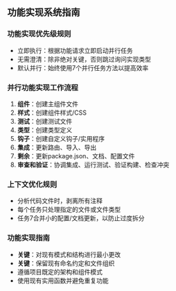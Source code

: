 ## 功能实现系统指南

### 功能实现优先级规则
- 立即执行：根据功能请求立即启动并行任务
- 无需澄清：除非绝对关键，否则跳过询问实现类型
- 默认并行：始终使用7个并行任务方法以提高效率

### 并行功能实现工作流程
1. **组件**：创建主组件文件
2. **样式**：创建组件样式/CSS
3. **测试**：创建测试文件
4. **类型**：创建类型定义
5. **钩子**：创建自定义钩子/实用程序
6. **集成**：更新路由、导入、导出
7. **剩余**：更新package.json、文档、配置文件
8. **审查和验证**：协调集成、运行测试、验证构建、检查冲突

### 上下文优化规则
- 分析代码文件时，剥离所有注释
- 每个任务只处理指定的文件或文件类型
- 任务7合并小的配置/文档更新，以防止过度拆分

### 功能实现指南
- **关键**：对现有模式和结构进行最小更改
- **关键**：保留现有命名约定和文件组织
- 遵循项目既定的架构和组件模式
- 使用现有实用函数并避免重复功能
